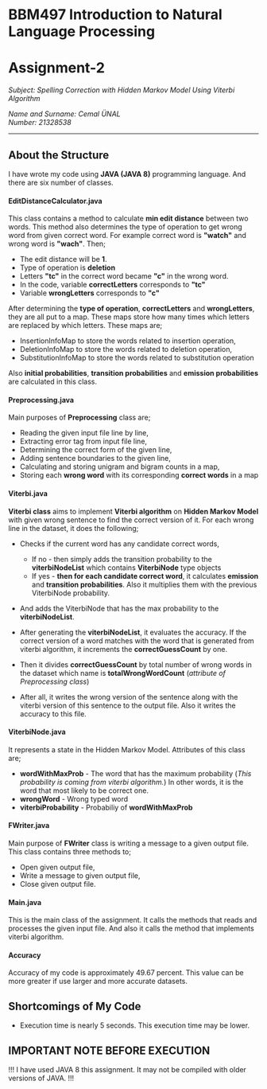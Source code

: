 # BBM497 Introduction to Natural Language Processing
# Assignment-2

_Subject: Spelling Correction with Hidden Markov Model Using Viterbi Algorithm_

_Name and Surname: Cemal ÜNAL_  
_Number: 21328538_

- - - -
## About the Structure

I have wrote my code using **JAVA (JAVA 8)** programming language. And there are six number of classes.

#### EditDistanceCalculator.java
This class contains a method to calculate **min edit distance** between two words. This method also determines the type of operation to get wrong word from given correct word. For example correct word is **"watch"** and wrong word is **"wach"**. Then;
- The edit distance will be **1**.
- Type of operation is **deletion**
- Letters **"tc"** in the correct word became **"c"** in the wrong word.
 - In the code, variable **correctLetters** corresponds to **"tc"**
 - Variable **wrongLetters** corresponds to **"c"**

After determining the **type of operation**, **correctLetters** and **wrongLetters**, they are all put to a map. These maps store how many times which letters are replaced by which letters. These maps are;
- InsertionInfoMap to store the words related to insertion operation,
- DeletionInfoMap to store the words related to deletion operation,
- SubstitutionInfoMap to store the words related to substitution operation

Also **initial probabilities**, **transition probabilities** and **emission probabilities** are calculated in this class.

#### Preprocessing.java
Main purposes of **Preprocessing** class are;
- Reading the given input file line by line,
- Extracting error tag from input file line,
- Determining the correct form of the given line,
- Adding sentence boundaries to the given line,
- Calculating and storing unigram and bigram counts in a map,
- Storing each **wrong word** with its corresponding **correct words** in a map


#### Viterbi.java
**Viterbi class** aims to implement **Viterbi algorithm** on **Hidden Markov Model** with given wrong sentence to find the correct version of it. For each wrong line in the dataset, it does the following;

- Checks if the current word has any candidate correct words,
  - If no - then simply adds the transition probability to the **viterbiNodeList** which contains **ViterbiNode** type objects
  - If yes - **then for each candidate correct word**, it calculates **emission** and **transition probabilities**. Also it multiplies them with the previous ViterbiNode probability.

- And adds the ViterbiNode that has the max probability to the **viterbiNodeList**.

- After generating the **viterbiNodeList**, it evaluates the accuracy. If the correct version of a word matches with the word that is generated from viterbi algorithm, it increments the **correctGuessCount** by one.
- Then it divides **correctGuessCount** by total number of wrong words in the dataset which name is **totalWrongWordCount** (*attribute of Preprocessing class*)

- After all, it writes the wrong version of the sentence along with the viterbi version of this sentence to the output file. Also it writes the accuracy to this file.

#### ViterbiNode.java
It represents a state in the Hidden Markov Model. Attributes of this class are;
- **wordWithMaxProb** - The word that has the maximum probability (*This probability is coming from viterbi algorithm.*) In other words, it is the word that most likely to be correct one.
- **wrongWord** - Wrong typed word
- **viterbiProbability** - Probabiliy of **wordWithMaxProb**

#### FWriter.java
Main purpose of **FWriter** class is writing a message to a given output file. This class contains three methods to;
- Open given output file,
- Write a message to given output file,
- Close given output file.

#### Main.java
This is the main class of the assignment. It calls the methods that reads and processes the given input file. And also it calls the method that implements viterbi algorithm.

#### Accuracy
Accuracy of my code is approximately 49.67 percent. This value can be more greater if use larger and more accurate datasets.

## Shortcomings of My Code
- Execution time is nearly 5 seconds. This execution time may be lower.

## IMPORTANT NOTE BEFORE EXECUTION
!!! I have used JAVA 8 this assignment. It may not be compiled with older versions of JAVA. !!!
